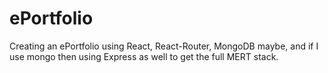 # ePortfolio
Creating an ePortfolio using React, React-Router, MongoDB maybe, and if I use mongo then using Express as well to get the full MERT stack.

